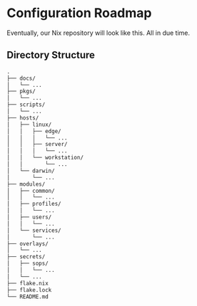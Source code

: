 # Configuration Roadmap

Eventually, our Nix repository will look like this. All in due time.

## Directory Structure

```txt
.
├── docs/
│   └── ...
├── pkgs/
│   └── ...
├── scripts/
│   └── ...
├── hosts/
│   ├── linux/
│   │   ├── edge/
│   │   │   └── ...
│   │   ├── server/
│   │   │   └── ...
│   │   └── workstation/
│   │       └── ...
│   └── darwin/
│       └── ...
├── modules/
│   ├── common/
│   │   └── ...
│   ├── profiles/
│   │   └── ...
│   ├── users/
│   │   └── ...
│   └── services/
│       └── ...
├── overlays/
│   └── ...
├── secrets/
│   ├── sops/
│   │   └── ...
│   └── ...
├── flake.nix
├── flake.lock
└── README.md
```
